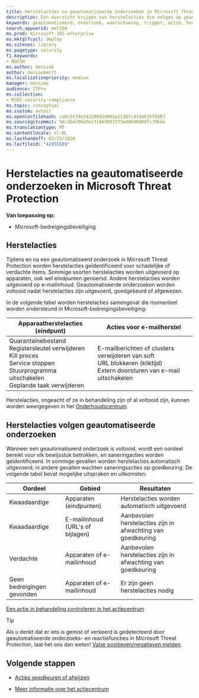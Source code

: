 ```yaml
---
title: Herstelacties na geautomatiseerde onderzoeken in Microsoft Threat Protection
description: Een overzicht krijgen van herstelacties die volgen op geautomatiseerde onderzoeken in Microsoft Threat Protection
keywords: geautomatiseerd, onderzoek, waarschuwing, trigger, actie, herstel
search.appverid: met150
ms.prod: microsoft-365-enterprise
ms.mktglfcycl: deploy
ms.sitesec: library
ms.pagetype: security
f1.keywords:
- NOCSH
ms.author: deniseb
author: denisebmsft
ms.localizationpriority: medium
manager: dansimp
audience: ITPro
ms.collection:
- M365-security-compliance
ms.topic: conceptual
ms.custom: autoir
ms.openlocfilehash: ca0c557de24320692d903a1136fc434d635f0507
ms.sourcegitcommit: 58c1b4208a5e231463091573e40696d08fc39b8e
ms.translationtype: MT
ms.contentlocale: nl-NL
ms.lasthandoff: 03/25/2020
ms.locfileid: "42955589"
---
```

# <a name="remediation-actions-following-automated-investigations-in-microsoft-threat-protection"></a>Herstelacties na geautomatiseerde onderzoeken in Microsoft Threat Protection

**Van toepassing op:**
- Microsoft-bedreigingsbeveiliging


## <a name="remediation-actions"></a>Herstelacties

Tijdens en na een geautomatiseerd onderzoek in Microsoft Threat Protection worden herstelacties geïdentificeerd voor schadelijke of verdachte items. Sommige soorten herstelacties worden uitgevoerd op apparaten, ook wel eindpunten genoemd. Andere herstelacties worden uitgevoerd op e-mailinhoud. Geautomatiseerde onderzoeken worden voltooid nadat herstelacties zijn uitgevoerd, goedgekeurd of afgewezen.

In de volgende tabel worden herstelacties samengevat die momenteel worden ondersteund in Microsoft-bedreigingsbeveiliging: 

|Apparaatherstelacties (eindpunt)  |Acties voor e-mailherstel  |
|---------|---------|
|Quarantainebestand<br/>Registersleutel verwijderen<br/>Kill proces <br/>Service stoppen <br/>Stuurprogramma uitschakelen <br/>Geplande taak verwijderen      |E-mailberichten of clusters verwijderen van soft<br/>URL blokkeren (kliktijd)<br/>Extern doorsturen van e-mail uitschakelen          |

Herstelacties, ongeacht of ze in behandeling zijn of al voltooid zijn, kunnen worden weergegeven in het [Onderhoudscentrum](https://docs.microsoft.com/microsoft-365/security/mtp/mtp-action-center).

## <a name="remediation-actions-follow-automated-investigations"></a>Herstelacties volgen geautomatiseerde onderzoeken

Wanneer een geautomatiseerd onderzoek is voltooid, wordt een oordeel bereikt voor elk bewijsstuk betrokken, en saneringacties worden geïdentificeerd. In sommige gevallen worden herstelacties automatisch uitgevoerd; in andere gevallen wachten saneringsacties op goedkeuring. De volgende tabel bevat mogelijke uitspraken en uitkomsten:

|Oordeel    |Gebied    |Resultaten|
|------|------|------|
|Kwaadaardige    |Apparaten (eindpunten)    |Herstelacties worden automatisch uitgevoerd|
|Kwaadaardige    |E-mailinhoud (URL's of bijlagen) | Aanbevolen herstelacties zijn in afwachting van goedkeuring|
|Verdachte    |Apparaten of e-mailinhoud |Aanbevolen herstelacties zijn in afwachting van goedkeuring|
|Geen bedreigingen gevonden    |Apparaten of e-mailinhoud    |Er zijn geen herstelacties nodig|

[Een actie in behandeling controleren in het actiecentrum](mtp-autoir-actions.md#review-a-pending-action-in-the-action-center)

> [!TIP]
> Als u denkt dat er iets is gemist of verkeerd is gedetecteerd door geautomatiseerde onderzoeks- en reactiefuncties in Microsoft Threat Protection, laat het ons dan weten! [Valse positieven/negatieven melden](mtp-autoir-report-false-positives-negatives.md).

## <a name="next-steps"></a>Volgende stappen

- [Acties goedkeuren of afwijzen](https://docs.microsoft.com/microsoft-365/security/mtp/mtp-autoir-actions)

- [Meer informatie over het actiecentrum](https://docs.microsoft.com/microsoft-365/security/mtp/mtp-action-center)
